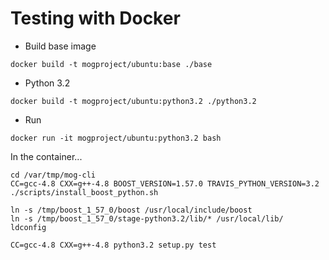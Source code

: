 Testing with Docker
====

- Build base image

```
docker build -t mogproject/ubuntu:base ./base
```

- Python 3.2

```
docker build -t mogproject/ubuntu:python3.2 ./python3.2
```

- Run

```
docker run -it mogproject/ubuntu:python3.2 bash
```

In the container...

```
cd /var/tmp/mog-cli
CC=gcc-4.8 CXX=g++-4.8 BOOST_VERSION=1.57.0 TRAVIS_PYTHON_VERSION=3.2 ./scripts/install_boost_python.sh

ln -s /tmp/boost_1_57_0/boost /usr/local/include/boost
ln -s /tmp/boost_1_57_0/stage-python3.2/lib/* /usr/local/lib/
ldconfig

CC=gcc-4.8 CXX=g++-4.8 python3.2 setup.py test
```
